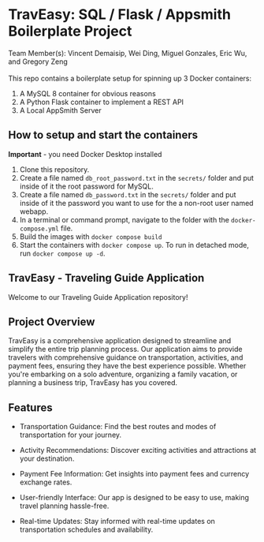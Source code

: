 #  TravEasy: SQL / Flask / Appsmith Boilerplate Project
Team Member(s): Vincent Demaisip, Wei Ding, Miguel Gonzales, Eric Wu, and Gregory Zeng
<br><br>
This repo contains a boilerplate setup for spinning up 3 Docker containers: 
1. A MySQL 8 container for obvious reasons
1. A Python Flask container to implement a REST API
1. A Local AppSmith Server

## How to setup and start the containers
**Important** - you need Docker Desktop installed

1. Clone this repository.  
1. Create a file named `db_root_password.txt` in the `secrets/` folder and put inside of it the root password for MySQL. 
1. Create a file named `db_password.txt` in the `secrets/` folder and put inside of it the password you want to use for the a non-root user named webapp. 
1. In a terminal or command prompt, navigate to the folder with the `docker-compose.yml` file.  
1. Build the images with `docker compose build`
1. Start the containers with `docker compose up`.  To run in detached mode, run `docker compose up -d`. 

## TravEasy - Traveling Guide Application
Welcome to our Traveling Guide Application repository!

## Project Overview
TravEasy is a comprehensive application designed to streamline and simplify the entire trip planning process. Our application aims to provide travelers with comprehensive guidance on transportation, activities, and payment fees, ensuring they have the best experience possible. Whether you're embarking on a solo adventure, organizing a family vacation, or planning a business trip, TravEasy has you covered. 

## Features
* Transportation Guidance: Find the best routes and modes of transportation for your journey.

* Activity Recommendations: Discover exciting activities and attractions at your destination.

* Payment Fee Information: Get insights into payment fees and currency exchange rates.

* User-friendly Interface: Our app is designed to be easy to use, making travel planning hassle-free.

* Real-time Updates: Stay informed with real-time updates on transportation schedules and availability.
